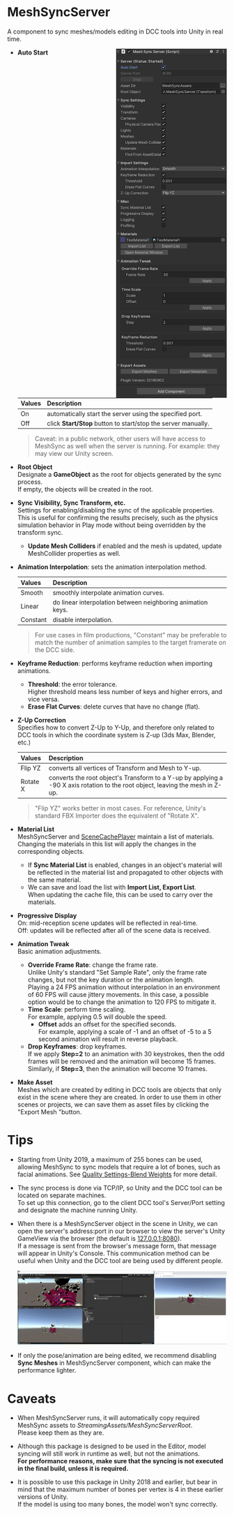 # MeshSyncServer

A component to sync meshes/models editing in DCC tools into Unity in real time.

<img align="right" src="images/MeshSyncServer.png">

- **Auto Start**  

  |**Values** |**Description** |
  |:---       |:---|
  | On        | automatically start the server using the specified port.|
  | Off       | click **Start/Stop** button to start/stop the server manually.|

  > Caveat: in a public network, other users will have access to MeshSync as well when the server is running. 
  > For example: they may view our Unity screen.

- **Root Object**  
  Designate a **GameObject** as the root for objects generated by the sync process.  
  If empty, the objects will be created in the root. 

- **Sync Visibility, Sync Transform, etc.**  
  Settings for enabling/disabling the sync of the applicable properties.
  This is useful for confirming the results precisely, such as the physics simulation behavior in Play mode
  without being overridden by the transform sync.

  - **Update Mesh Colliders**
    if enabled and the mesh is updated, update MeshCollider properties as well.

- **Animation Interpolation**: sets the animation interpolation method.   

  |**Values** |**Description** |
  |:---       |:---|
  | Smooth    | smoothly interpolate animation curves.|
  | Linear    | do linear interpolation between neighboring animation keys.|
  | Constant  | disable interpolation.|

  > For use cases in film productions, "Constant" may be preferable to match 
  > the number of animation samples to the target framerate on the DCC side.


- **Keyframe Reduction**: performs keyframe reduction when importing animations.  
  - **Threshold**: the error tolerance.   
    Higher threshold means less number of keys and higher errors, and vice versa.   
  - **Erase Flat Curves**: delete curves that have no change (flat).
  
- **Z-Up Correction**  
  Specifies how to convert Z-Up to Y-Up, 
  and therefore only related to DCC tools in which the coordinate system is Z-up (3ds Max, Blender, etc.)

  |**Values** |**Description** |
  |:---       |:---|
  | Flip YZ   | converts all vertices of Transform and Mesh to Y-up.|
  | Rotate X  | converts the root object's Transform to a Y-up by applying a -90 X axis rotation to the root object, leaving the mesh in Z-up.|

  > "Flip YZ" works better in most cases. 
  > For reference, Unity's standard FBX Importer does the equivalent of "Rotate X".

- **Material List**  
MeshSyncServer and [SceneCachePlayer](SceneCache.md) maintain a list of materials.   
Changing the materials in this list will apply the changes in the corresponding objects.
  - If **Sync Material List** is enabled, changes in an object's material will be reflected in the material list and propagated to other objects with the same material.
  - We can save and load the list with **Import List, Export List**.  
  When updating the cache file, this can be used to carry over the materials. 

- **Progressive Display**  
On: mid-reception scene updates will be reflected in real-time.  
Off: updates will be reflected after all of the scene data is received. 

- **Animation Tweak**  
Basic animation adjustments.
  - **Override Frame Rate**: change the frame rate.    
  Unlike Unity's standard "Set Sample Rate", only the frame rate changes, but not the key duration or the animation length.   
  Playing a 24 FPS animation without interpolation in an environment of 60 FPS will cause jittery movements. In this case, a possible option would be to change the animation to 120 FPS to mitigate it.  
  - **Time Scale**: perform time scaling.   
  For example, applying 0.5 will double the speed.  
       - **Offset** adds an offset for the specified seconds.    
    For example, applying a scale of -1 and an offset of -5 to a 5 second animation will result in reverse playback.    
  - **Drop Keyframes**: drop keyframes.   
  If we apply **Step=2** to an animation with 30 keystrokes, then the odd frames will be removed and the animation will become 15 frames.   
  Similarly, if **Step=3**, then the animation will become 10 frames.
  

- **Make Asset**  
Meshes which are created by editing in DCC tools are objects that only exist in the scene where they are created. 
In order to use them in other scenes or projects, we can save them as asset files by clicking the "Export Mesh "button.


# Tips

- Starting from Unity 2019, a maximum of 255 bones can be used, allowing MeshSync to sync models that require a lot of bones, such as facial animations.
  See [Quality Settings-Blend Weights](https://docs.unity3d.com/Manual/class-QualitySettings.html#BlendWeights) for more detail.

- The sync process is done via TCP/IP, so Unity and the DCC tool can be located on separate machines.   
  To set up this connection, go to the client DCC tool's Server/Port setting and designate the machine running Unity.

- When there is a MeshSyncServer object in the scene in Unity, we can open the server's address:port in our browser to view the server's 
  Unity GameView via the browser (the default is [127.0.0.1:8080](http://127.0.0.1:8080)).  
  If a message is sent from the browser's message form, that message will appear in Unity's Console. This communication method can be useful when Unity and the DCC tool are being used by different people. 

  ![GameViewInBrowser](images/GameViewInBrowser.png)


- If only the pose/animation are being edited, we recommend disabling **Sync Meshes** in MeshSyncServer component, which can make the performance lighter.

# Caveats

- When MeshSyncServer runs, it will automatically copy required MeshSync assets to *StreamingAssets/MeshSyncServerRoot*.  
  Please keep them as they are.

- Although this package is designed to be used in the Editor, model syncing will still work in runtime as well, but not the animations.  
**For performance reasons, make sure that the syncing is not executed in the final build, unless it is required.**

- It is possible to use this package in Unity 2018 and earlier, but bear in mind that the maximum number of bones per vertex is 4 in these earlier versions of Unity.   
If the model is using too many bones, the model won't sync correctly. 


